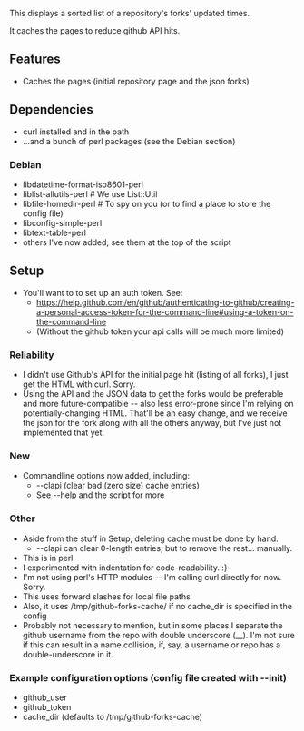 This displays a sorted list of a repository's forks' updated times.

It caches the pages to reduce github API hits.

## Features
* Caches the pages (initial repository page and the json forks)

## Dependencies
* curl installed and in the path
* ...and a bunch of perl packages (see the Debian section)

### Debian
* libdatetime-format-iso8601-perl
* liblist-allutils-perl # We use List::Util
* libfile-homedir-perl  # To spy on you (or to find a place to store the config file)
* libconfig-simple-perl
* libtext-table-perl
* others I've now added; see them at the top of the script

## Setup
* You'll want to to set up an auth token. See:
	* https://help.github.com/en/github/authenticating-to-github/creating-a-personal-access-token-for-the-command-line#using-a-token-on-the-command-line
	* (Without the github token your api calls will be much more limited)

### Reliability
* I didn't use Github's API for the initial page hit (listing of all forks), I just get the HTML with curl. Sorry.
* Using the API and the JSON data to get the forks would be preferable and more future-compatible -- also less error-prone since I'm relying on potentially-changing HTML. That'll be an easy change, and we receive the json for the fork along with all the others anyway, but I've just not implemented that yet.

### New
* Commandline options now added, including:
	* --clapi (clear bad (zero size) cache entries)
	* See --help and the script for more

### Other
* Aside from the stuff in Setup, deleting cache must be done by hand.
  * --clapi can clear 0-length entries, but to remove the rest... manually.
* This is in perl
* I experimented with indentation for code-readability. :}
* I'm not using perl's HTTP modules -- I'm calling curl directly for now. Sorry.
* This uses forward slashes for local file paths
* Also, it uses /tmp/github-forks-cache/ if no cache\_dir is specified in the config
* Probably not necessary to mention, but in some places I separate the github username from the repo with double underscore (__). I'm not sure if this can result in a name collision, if, say, a username or repo has a double-underscore in it.

### Example configuration options (config file created with --init)
* github_user
* github_token
* cache_dir (defaults to /tmp/github-forks-cache)

